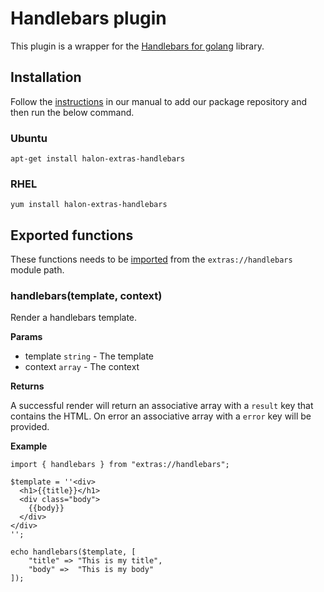 # Handlebars plugin

This plugin is a wrapper for the [Handlebars for golang](https://github.com/aymerick/raymond) library.

## Installation

Follow the [instructions](https://docs.halon.io/manual/comp_install.html#installation) in our manual to add our package repository and then run the below command.

### Ubuntu

```
apt-get install halon-extras-handlebars
```

### RHEL

```
yum install halon-extras-handlebars
```

## Exported functions

These functions needs to be [imported](https://docs.halon.io/hsl/structures.html#import) from the `extras://handlebars` module path.

### handlebars(template, context)

Render a handlebars template.

**Params**

- template `string` - The template
- context `array` - The context

**Returns**

A successful render will return an associative array with a `result` key that contains the HTML. On error an associative array with a `error` key will be provided.

**Example**

```
import { handlebars } from "extras://handlebars";

$template = ''<div>
  <h1>{{title}}</h1>
  <div class="body">
    {{body}}
  </div>
</div>
'';

echo handlebars($template, [
    "title" => "This is my title",
    "body" =>  "This is my body"
]);
```